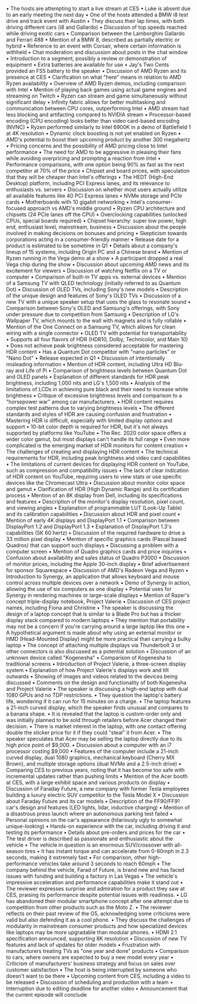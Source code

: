 • The hosts are attempting to start a live stream at CES
• Luke is absent due to an early meeting the next day
• One of the hosts attended a BMW i8 test drive and track event with Austin
• They discuss their lap times, with both driving different cars (i8 and Gallardo)
• Discussion of top speeds reached while driving exotic cars
• Comparison between the Lamborghini Gallardo and Ferrari 488
• Mention of a BMW 8, described as partially electric or hybrid
• Reference to an event with Corsair, where certain information is withheld
• Chat moderation and discussion about posts in the chat window
• Introduction to a segment, possibly a review or demonstration of equipment
• Extra batteries are available for use
• Jay's Two Cents provided an FS5 battery to the speaker
• Discussion of AMD Ryzen and its presence at CES
• Clarification on what "here" means in relation to AMD Ryzen availability
• Overview of AMD Ryzen demos, including comparison with Intel
• Mention of playing back games using actual game engines and streaming on Twitch
• Ryzen can stream and game simultaneously without significant delay
• Infinity fabric allows for better multitasking and communication between CPU cores, outperforming Intel
• AMD stream had less blocking and artifacting compared to NVIDIA stream
• Processor-based encoding (CPU encoding) looks better than video card-based encoding (NVNC)
• Ryzen performed similarly to Intel 6900K in a demo of Battlefield 1 at 4K resolution
• Dynamic clock boosting is not yet enabled on Ryzen
• AMD's potential to boost their upcoming product by another 300 megahertz
• Pricing concerns and the possibility of AMD pricing close to Intel performance
• The need for AMD to be aggressive in pleasing their fans while avoiding overpricing and prompting a reaction from Intel
• Performance comparisons, with one option being 90% as fast as the next competitor at 70% of the price
• Chipset and board prices, with speculation that they will be cheaper than Intel's offerings
• The HEDT (High-End Desktop) platform, including PCI Express lanes, and its relevance to enthusiasts vs. servers
• Discussion on whether most users actually utilize all available features like 40 PCI Express lanes
• NVMe storage and PCIe cards
• Motherboards with 10 gigabit networking
• Intel's consumer-focused approach vs AMD's middle ground
• Ryzen CPU architecture and chipsets (24 PCIe lanes off the CPU)
• Overclocking capabilities (unlocked CPUs, special boards required)
• Chipset hierarchy: super low power, high end, enthusiast level, mainstream, business
• Discussion about the people involved in making decisions on bonuses and pricing
• Skepticism towards corporations acting in a consumer-friendly manner
• Release date for a product is estimated to be sometime in Q1
• Details about a company's lineup of 15 systems, including Origin PC and a Chinese brand
• Mention of Ryzen running in the Vega demo at a show
• A participant dropped a real Vega chip during the show
• Discussion about upcoming AMD news and its excitement for viewers
• Discussion of watching Netflix on a TV or computer
• Comparison of built-in TV apps vs. external devices
• Mention of a Samsung TV with QLED technology (initially referred to as Quantum Dot)
• Discussion of OLED TVs, including Sony's new models
• Description of the unique design and features of Sony's OLED TVs
• Discussion of a new TV with a unique speaker setup that uses the glass to resonate sound
• Comparison between Sony's OLED and Samsung's offerings, with Sony under pressure due to competition from Samsung
• Description of LG's Wallpaper TV, which mounts to the wall with magnets and is fully rollable
• Mention of the One Connect on a Samsung TV, which allows for clean wiring with a single connector
• OLED TV with potential for transportability
• Supports all four flavors of HDR (HDR10, Dolby, Technicolor, and Main 10)
• Does not achieve peak brightness considered acceptable for mastering HDR content
• Has a Quantum Dot competitor with "nano particles" or "Nano Dot"
• Release expected in Q1
• Discussion of intentionally misleading information
• Mention of HDR content, including Ultra HD Blu-ray and Life of Pi
• Comparison of brightness levels between Quantum Dot and OLED panels
• Explanation of different standards for HDR peak brightness, including 1,000 nits and LG's 1,500 nits
• Analysis of the limitations of LCDs in achieving pure black and their need to increase white brightness
• Critique of excessive brightness levels and comparison to a "horsepower war" among car manufacturers.
• HDR content requires complex test patterns due to varying brightness levels
• The different standards and styles of HDR are causing confusion and frustration
• Mastering HDR is difficult, especially with limited display options and support
• 10-bit color depth is required for HDR, but it's not always supported by platforms like YouTube
• The Rec. 2020 color space offers a wider color gamut, but most displays can't handle its full range
• Even more complicated is the emerging market of HDR monitors for content creation
• The challenges of creating and displaying HDR content
• The technical requirements for HDR, including peak brightness and video card capabilities
• The limitations of current devices for displaying HDR content on YouTube, such as compression and compatibility issues
• The lack of clear indication of HDR content on YouTube, requiring users to view stats or use specific devices like the Chromecast Ultra
• Discussion about monitor color space and gamut
• Clarification of HDR (High Dynamic Range) and its certification process
• Mention of an 8K display from Dell, including its specifications and features
• Description of the monitor's display resolution, pixel count, and viewing angles
• Explanation of programmable LUT (Look-Up Table) and its calibration capabilities
• Discussion about HDR and pixel count
• Mention of early 4K displays and DisplayPort 1.1
• Comparison between DisplayPort 1.2 and DisplayPort 1.3
• Explanation of DisplayPort 1.3's capabilities (5K 60 hertz)
• Discussion of the required hardware to drive a 33 million pixel display
• Mention of specific graphics cards (Pascal based Quadros) that can support such displays
• Discussing a problem with a computer screen
• Mention of Quadro graphics cards and price inquiries
• Confusion about availability and sales status of Quadro P3000
• Discussion of monitor prices, including the Apple 30-inch display
• Brief advertisement for sponsor Squarespace
• Discussion of AMD's Radeon Vega and Ryzen
• Introduction to Synergy, an application that allows keyboard and mouse control across multiple devices over a network
• Demo of Synergy in action, allowing the use of six computers as one display
• Potential uses for Synergy in rendering machines or large-scale displays
• Mention of Razer's concept triple-display notebook, Project Valerie
• Discussion of CES project names, including Fiona and Christine
• The speaker is discussing the design of a laptop concept that is similar to a Blade Pro but has a thicker display stack compared to modern laptops
• They mention that portability may not be a concern if you're carrying around a large laptop like this one
• A hypothetical argument is made about why using an external monitor or HMD (Head-Mounted Display) might be more practical than carrying a bulky laptop
• The concept of attaching multiple displays via Thunderbolt 3 or other connectors is also discussed as a potential solution
• Discussion of an unknown device called "Kogenesha"
• Comparison of Kogenesha to traditional screens
• Introduction of Project Valerie, a three-screen display system
• Explanation of how Project Valerie's displays work and tilt outwards
• Showing of images and videos related to the devices being discussed
• Comments on the design and functionality of both Kogenesha and Project Valerie
• The speaker is discussing a high-end laptop with dual 1080 GPUs and no TDP restrictions.
• They question the laptop's battery life, wondering if it can run for 15 minutes on a charge.
• The laptop features a 21-inch curved display, which the speaker finds unusual and compares to a banana shape.
• It is revealed that the laptop is custom-order only and was initially planned to be sold through retailers before Acer changed their decision.
• There is market interest in the laptop, with one contact offering double the sticker price for it if they could "steal" it from Acer.
• The speaker speculates that Acer may be selling the laptop directly due to its high price point of $9,000.
• Discussion about a computer with an i7 processor costing $9,000
• Features of the computer include a 21-inch curved display, dual 1080 graphics, mechanical keyboard (Cherry MX Brown), and multiple storage options (dual NVMe and a 2.5-inch drive)
• Comparing CES to previous years, noting that it has become too safe with incremental updates rather than pushing limits
• Mention of the Acer booth at CES, with a large exhibit space and various products on display
• Discussion of Faraday Future, a new company with former Tesla employees building a luxury electric SUV competitor to the Tesla Model X
• Discussion about Faraday Future and its car models
• Description of the FF90/FF91 car's design and features (LED lights, lidar, inductive charging)
• Mention of a disastrous press launch where an autonomous parking test failed
• Personal opinions on the car's appearance (hilariously ugly to somewhat unique-looking)
• Hands-on experience with the car, including driving it and testing its performance
• Details about pre-orders and prices for the car
• The test driver is described as passionate and enthusiastic about the vehicle
• The vehicle in question is an enormous SUV/crossover with all-season tires
• It has instant torque and can accelerate from 0-60mph in 2.3 seconds, making it extremely fast
• For comparison, other high-performance vehicles take around 3 seconds to reach 60mph
• The company behind the vehicle, Farad of Future, is brand new and has faced issues with funding and building a factory in Las Vegas
• The vehicle's impressive acceleration and performance capabilities make it stand out
• The reviewer expresses surprise and admiration for a product they saw at CES, praising its performance despite potential issues with readiness.
• LG has abandoned their modular smartphone concept after one attempt due to competition from other products such as the Moto Z.
• The reviewer reflects on their past review of the G5, acknowledging some criticisms were valid but also defending it as a cool phone.
• They discuss the challenges of modularity in mainstream consumer products and how specialized devices like laptops may be more upgradable than modular phones.
• HDMI 2.1 specification announced, supporting 8K resolution
• Discussion of new TV features and lack of updates for older models
• Frustration with manufacturers treating TVs as "one year and done" products
• Comparison to cars, where owners are expected to buy a new model every year
• Criticism of manufacturers' business strategy and focus on sales over customer satisfaction
• The host is being interrupted by someone who doesn't want to be there
• Upcoming content from CES, including a video to be released
• Discussion of scheduling and production with a team
• Interruption due to editing deadline for another video
• Announcement that the current episode will conclude